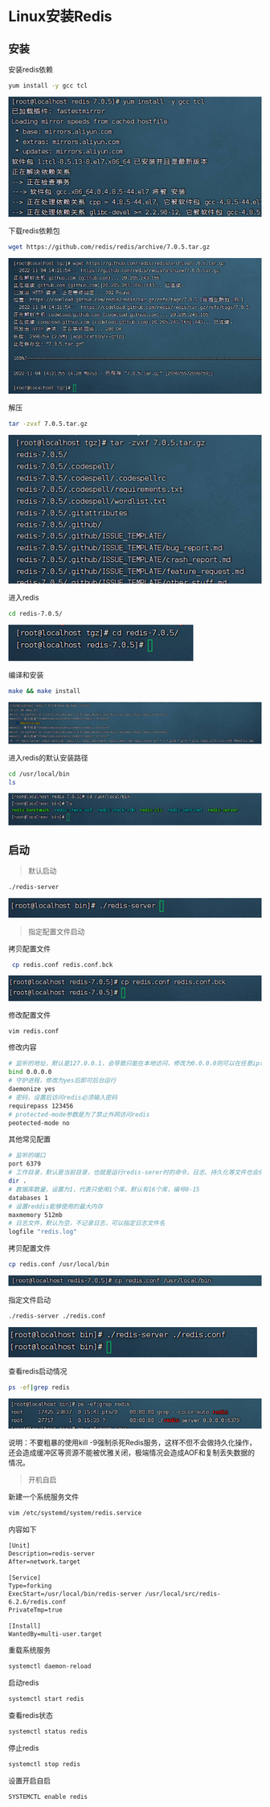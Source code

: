 # Linux安装Redis

## 安装

安装redis依赖

```sh
yum install -y gcc tcl
```

![redis安装gcc依赖](.\images\redis安装gcc依赖.png)

下载redis依赖包

```sh
wget https://github.com/redis/redis/archive/7.0.5.tar.gz
```

![](.\images\redis下载.png)

解压

```sh
tar -zvxf 7.0.5.tar.gz
```

![](.\images\redis解压.png)

进入redis

```sh
cd redis-7.0.5/
```

![](.\images\进入redis.png)

编译和安装

```sh
make && make install
```

![编译和安装redis](.\images\编译和安装redis.png)

进入redis的默认安装路径

```sh
cd /usr/local/bin
ls
```

![进入redis的默认安装路径](.\images\进入redis的默认安装路径.png)

## 启动

> 默认启动

```sh
./redis-server
```

![默认启动redis](.\images\默认启动redis.png)

> 指定配置文件启动

拷贝配置文件

```sh
 cp redis.conf redis.conf.bck
```

![拷贝redis的配置文件](.\images\拷贝redis的配置文件.png)

修改配置文件

```sh
vim redis.conf
```

修改内容

```sh
# 监听的地址，默认是127.0.0.1，会导致只能在本地访问，修改为0.0.0.0则可以在任意ip访问，生产环境不要设置为0.0.0.
bind 0.0.0.0
# 守护进程，修改为yes后即可后台运行
daemonize yes
# 密码，设置后访问redis必须输入密码
requirepass 123456
# protected-mode参数是为了禁止外网访问redis
peotected-mode no
```

其他常见配置

```sh
# 监听的端口
port 6379
# 工作目录，默认是当前目录，也就是运行redis-serer时的命令，日志、持久化等文件也会保存在这个目录
dir .
# 数据库数量，设置为1，代表只使用1个库，默认有16个库，编号0-15
databases 1
# 设置reddis能够使用的最大内存
maxmemory 512mb
# 日志文件，默认为空，不记录日志，可以指定日志文件名
logfile "redis.log"
```

拷贝配置文件

```sh
cp redis.conf /usr/local/bin
```

![redis配置文件移动](.\images\redis配置文件移动.png)

指定文件启动

```sh
./redis-server ./redis.conf 
```

![redis指定配置文件启动](.\images\redis指定配置文件启动.png)

查看redis启动情况

```sh
ps -ef|grep redis
```

![查看redis启动情况](.\images\查看redis启动情况.png)

说明：不要粗暴的使用kill -9强制杀死Redis服务，这样不但不会做持久化操作，还会造成缓冲区等资源不能被优雅关闭，极端情况会造成AOF和复制丢失数据的情况。

>开机自启

新建一个系统服务文件

```sh
vim /etc/systemd/system/redis.service
```

内容如下

```
[Unit]
Description=redis-server
After=network.target

[Service]
Type=forking
ExecStart=/usr/local/bin/redis-server /usr/local/src/redis-6.2.6/redis.conf
PrivateTmp=true

[Install]
WantedBy=multi-user.target
```

重载系统服务

```sh
systemctl daemon-reload
```

启动redis

```sh
systemctl start redis
```

查看redis状态

```sh
systemctl status redis
```

停止redis

```sh
systemctl stop redis
```

设置开启自启

```SH
SYSTEMCTL enable redis
```

